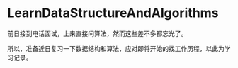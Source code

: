 # LearnDataStructureAndAlgorithms

前日接到电话面试，上来直接问算法，然而这些差不多都忘光了。

所以，准备近日复习一下数据结构和算法，应对即将开始的找工作历程，以此为学习记录。
